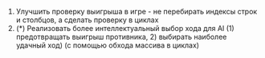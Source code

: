 1. Улучшить проверку выигрыша в игре - не перебирать индексы строк и столбцов, а сделать проверку в циклах
2. (*) Реализовать более интеллектуальный выбор хода для AI (1) предотвращать выигрыш противника, 2) выбирать наиболее удачный ход)
   (с помощью обхода массива в циклах)